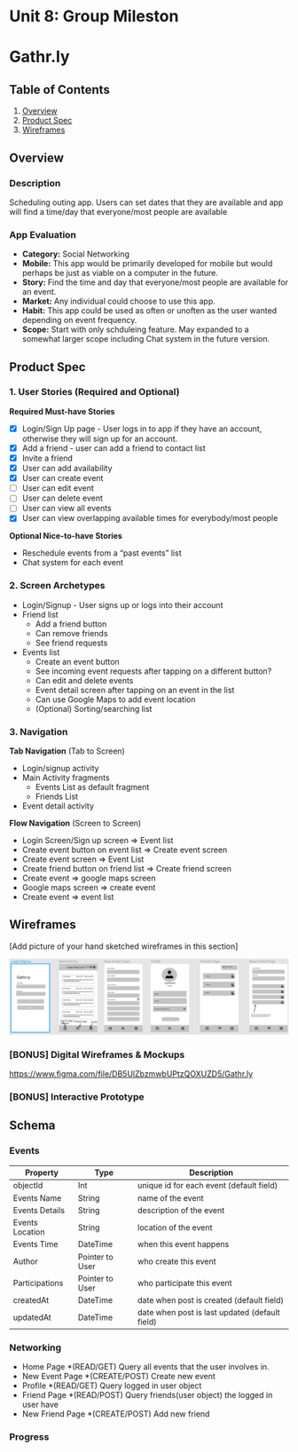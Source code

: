 Unit 8: Group Mileston
===
# Gathr.ly

## Table of Contents
1. [Overview](#Overview)
1. [Product Spec](#Product-Spec)
1. [Wireframes](#Wireframes)

## Overview
### Description
Scheduling outing app. Users can set dates that they are available and app will find a time/day that everyone/most people are available

### App Evaluation
- **Category:** Social Networking
- **Mobile:** This app would be primarily developed for mobile but would perhaps be just as viable on a computer in the future.
- **Story:** Find the time and day that everyone/most people are available for an event.
- **Market:** Any individual could choose to use this app.
- **Habit:** This app could be used as often or unoften as the user wanted depending on event frequency.
- **Scope:** Start with only schduleing feature. May expanded to a somewhat larger scope including Chat system in the future version.

## Product Spec
### 1. User Stories (Required and Optional)

**Required Must-have Stories**

- [X]  Login/Sign Up page - User logs in to app if they have an account, otherwise they will sign up for an account.
- [X]  Add a friend - user can add a friend to contact list
- [X]  Invite a friend 
- [X]  User can add availability
- [X]  User can create event
- [ ]  User can edit event
- [ ]  User can delete event
- [ ]  User can view all events
- [X]  User can view overlapping available times for everybody/most people

**Optional Nice-to-have Stories**

* Reschedule events from a “past events” list
* Chat system for each event

### 2. Screen Archetypes

* Login/Signup - User signs up or logs into their account
* Friend list
    * Add a friend button
    * Can remove friends
    * See friend requests
* Events list
   * Create an event button
   * See incoming event requests after tapping on a different button?
   * Can edit and delete events
   * Event detail screen after tapping on an event in the list
   * Can use Google Maps to add event location
   * (Optional) Sorting/searching list

### 3. Navigation

**Tab Navigation** (Tab to Screen)

* Login/signup activity
* Main Activity fragments
    * Events List as default fragment
    * Friends List
* Event detail activity


**Flow Navigation** (Screen to Screen)

* Login Screen/Sign up screen => Event list
* Create event button on event list => Create event screen 
* Create event screen => Event List
* Create friend button on friend list => Create friend screen
* Create event => google maps screen
* Google maps screen => create event
* Create event => event list


## Wireframes
[Add picture of your hand sketched wireframes in this section]

<img src="https://github.com/Gathr-ly/Gathr-ly/blob/main/wireframe.PNG" width=600>

### [BONUS] Digital Wireframes & Mockups
https://www.figma.com/file/DB5UlZbzmwbUPtzQOXUZD5/Gathr.ly

### [BONUS] Interactive Prototype

## Schema
### Events
| Property         | Type          |Description                                     |
| ---------------- | ------------- | ---------------------------------------------- |
| objectId         | Int           |unique id for each event (default field)        |
| Events Name      | String        |name of the event                               |
| Events Details   | String        |description of the event                        |
| Events Location  | String        |location of the event                           |
| Events Time      | DateTime      |when this event happens                         |
|Author            |Pointer to User|who create this event                           |
|Participations    |Pointer to User|who participate this event                      |
|createdAt	       |DateTime	     |date when post is created (default field)       |
|updatedAt	       |DateTime    	  |date when post is last updated (default field)  |
### Networking
* Home Page
   *(READ/GET) Query all events that the user involves in.
* New Event Page
   *(CREATE/POST) Create new event
* Profile
   *(READ/GET) Query logged in user object
* Friend Page
   *(READ/POST) Query friends(user object) the logged in user have
* New Friend Page
   *(CREATE/POST) Add new friend
   
 ### Progress

